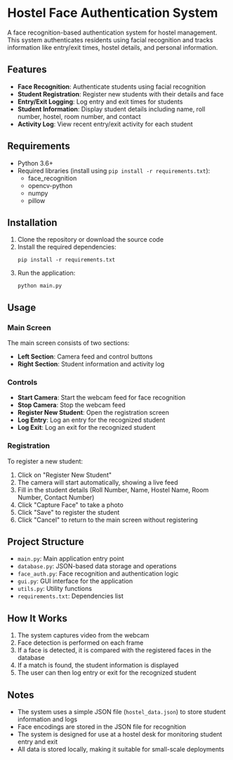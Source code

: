 # Hostel Face Authentication System

A face recognition-based authentication system for hostel management. This system authenticates residents using facial recognition and tracks information like entry/exit times, hostel details, and personal information.

## Features

- **Face Recognition**: Authenticate students using facial recognition
- **Student Registration**: Register new students with their details and face
- **Entry/Exit Logging**: Log entry and exit times for students
- **Student Information**: Display student details including name, roll number, hostel, room number, and contact
- **Activity Log**: View recent entry/exit activity for each student

## Requirements

- Python 3.6+
- Required libraries (install using `pip install -r requirements.txt`):
  - face_recognition
  - opencv-python
  - numpy
  - pillow

## Installation

1. Clone the repository or download the source code
2. Install the required dependencies:
   ```
   pip install -r requirements.txt
   ```
3. Run the application:
   ```
   python main.py
   ```

## Usage

### Main Screen

The main screen consists of two sections:
- **Left Section**: Camera feed and control buttons
- **Right Section**: Student information and activity log

### Controls

- **Start Camera**: Start the webcam feed for face recognition
- **Stop Camera**: Stop the webcam feed
- **Register New Student**: Open the registration screen
- **Log Entry**: Log an entry for the recognized student
- **Log Exit**: Log an exit for the recognized student

### Registration

To register a new student:
1. Click on "Register New Student"
2. The camera will start automatically, showing a live feed
3. Fill in the student details (Roll Number, Name, Hostel Name, Room Number, Contact Number)
4. Click "Capture Face" to take a photo
5. Click "Save" to register the student
6. Click "Cancel" to return to the main screen without registering

## Project Structure

- `main.py`: Main application entry point
- `database.py`: JSON-based data storage and operations
- `face_auth.py`: Face recognition and authentication logic
- `gui.py`: GUI interface for the application
- `utils.py`: Utility functions
- `requirements.txt`: Dependencies list

## How It Works

1. The system captures video from the webcam
2. Face detection is performed on each frame
3. If a face is detected, it is compared with the registered faces in the database
4. If a match is found, the student information is displayed
5. The user can then log entry or exit for the recognized student

## Notes

- The system uses a simple JSON file (`hostel_data.json`) to store student information and logs
- Face encodings are stored in the JSON file for recognition
- The system is designed for use at a hostel desk for monitoring student entry and exit
- All data is stored locally, making it suitable for small-scale deployments

